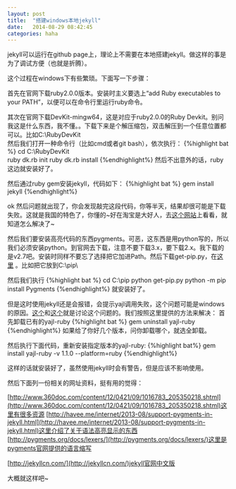 ```yaml
---
layout: post
title:  "搭建windows本地jekyll"
date:   2014-08-29 08:42:45
categories: haha
---
```

jekyll可以运行在github page上，理论上不需要在本地搭建jekyll。做这样的事是为了调试方便（也就是折腾）。

这个过程在windows下有些繁琐。下面写一下步骤：

首先在官网下载ruby2.0.0版本。安装时主义要选上“add Ruby executables to your PATH”，以便可以在命令行里运行ruby命令。

其次在官网下载DevKit-mingw64，这是对应于ruby2.0.0的Ruby Devkit。别问我这是什么东西，我不懂。。下载下来是个解压缩包，双击解压到一个任意位置都可以。比如C:\RubyDevKit\
然后我们打开一种命令行（比如cmd或者git bash），依次执行：
{%highlight bat %}
cd C:\RubyDevKit\
ruby dk.rb init
ruby dk.rb install
{%endhighlight%}
然后不出意外的话，ruby这边就安装好了。

然后通过ruby gem安装jekyll，代码如下：
{%highlight bat %}
gem install jekyll
{%endhighlight%}

ok 然后问题就出现了，你会发现敲完这段代码，你等半天，结果却很可能是下载失败。这就是我国的特色了，你懂的~好在淘宝是大好人，去[这个网站](http://ruby.taobao.org/)上看看，就知道怎么解决了~

然后我们要安装高亮代码的东西pygments。可恶，这东西是用python写的，所以我们必须安装python。到官网去下载，注意不要下载3.x，要下载2.x。我下载的是v2.7吧。安装时同样不要忘了选择把它加进Path。然后下载get-pip.py，在[这里](https://pip.pypa.io/en/latest/installing.html) 。比如把它放到C:\pip\

然后我们执行
{%highlight bat %}
cd C:\pip
python get-pip.py
python -m pip install Pygments
{%endhighlight%}
就安装好了。

但是这时使用jekyll还是会报错，会提示yajl调用失败，这个问题可能是windows的原因。[这个](https://github.com/Gentoo-zh/todo/issues/1)和[这个](https://github.com/brianmario/yajl-ruby/issues/116)就是讨论这个问题的。我们按照这里提供的方法来解决：
首先卸载已有的yajl-ruby
{%highlight bat %}
gem uninstall yajl-ruby
{%endhighlight%}
如果给了你好几个版本，问你卸载哪个，就选全卸载。

然后执行下面代码，重新安装指定版本的yajl-ruby:
{%highlight bat%}
gem install yajl-ruby -v 1.1.0 --platform=ruby
{%endhighlight%}

这样的话就安装好了，虽然使用jekyll时会有警告，但是应该不影响使用。

然后下面列一份相关的网址资料，挺有用的觉得：

[http://www.360doc.com/content/12/0421/09/1016783_205350218.shtml](http://www.360doc.com/content/12/0421/09/1016783_205350218.shtml)这里有很多资源
[http://havee.me/internet/2013-08/support-pygments-in-jekyll.html](http://havee.me/internet/2013-08/support-pygments-in-jekyll.html)这里介绍了关于语法高亮显示的东西
[http://pygments.org/docs/lexers/](http://pygments.org/docs/lexers/)这里是pygments官网提供的语言缩写

[http://jekyllcn.com/](http://jekyllcn.com/)jekyll官网中文版

大概就这样吧~

